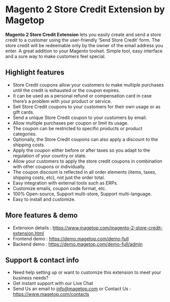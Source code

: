 # Magento 2 Store Credit Extension by Magetop

**Magento 2 Store Credit Extension** lets you easily create and send a store credit to a customer using the user-friendly ‘Send Store Credit’ form. The store credit will be redeemable only by the owner of the email address you enter. A great addition to your Magento toolset. Simple tool, easy interface and a sure way to make customers feel special.

## Highlight features

- Store Credit coupons allow your customers to make multiple purchases until the credit is exhausted or the coupon expires.
- It can be used as a personal refund or compensation card in case there’s a problem with your product or service.
- Sell Store Credit coupons to your customers for their own usage or as gift cards.
- Send a unique Store Credit coupon to your customers by email.
- Allow multiple purchases per coupon or limit its usage.
- The coupon can be restricted to specific products or product categories.
- Optionally, the Store Credit coupons can also apply a discount to the shipping costs.
- Apply the coupon either before or after taxes so you adapt to the regulation of your country or state.
- Allow your customers to apply the store credit coupons in combination with other coupons or individually.
- The coupon discount is reflected in all order elements (items, taxes, shipping costs, etc), not just the order total.
- Easy integration with external tools such as ERPs.
- Customize emails, coupon code format, etc.
- 100% Open-source, Support multi-store, Support multi-language.
- Easy to install and customize.

## More features & demo

- Extension details : https://www.magetop.com/magento-2-store-credit-extension.html
- Frontend demo : https://demo.magetop.com/demo-full
- Backend demo : https://demo.magetop.com/demo-full/admin

## Support & contact info

- Need help setting up or want to customize this extension to meet your business needs? 
- Get instant support with our Live Chat
- Send Us an email to info@magetop.com or Contact Us : https://www.magetop.com/contacts
